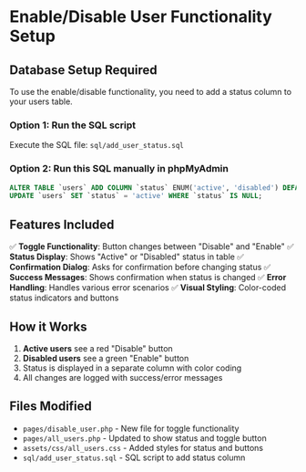 # Enable/Disable User Functionality Setup

## Database Setup Required

To use the enable/disable functionality, you need to add a status column to your users table.

### Option 1: Run the SQL script

Execute the SQL file: `sql/add_user_status.sql`

### Option 2: Run this SQL manually in phpMyAdmin

```sql
ALTER TABLE `users` ADD COLUMN `status` ENUM('active', 'disabled') DEFAULT 'active' AFTER `profile_pic`;
UPDATE `users` SET `status` = 'active' WHERE `status` IS NULL;
```

## Features Included

✅ **Toggle Functionality**: Button changes between "Disable" and "Enable"
✅ **Status Display**: Shows "Active" or "Disabled" status in table
✅ **Confirmation Dialog**: Asks for confirmation before changing status
✅ **Success Messages**: Shows confirmation when status is changed
✅ **Error Handling**: Handles various error scenarios
✅ **Visual Styling**: Color-coded status indicators and buttons

## How it Works

1. **Active users** see a red "Disable" button
2. **Disabled users** see a green "Enable" button
3. Status is displayed in a separate column with color coding
4. All changes are logged with success/error messages

## Files Modified

- `pages/disable_user.php` - New file for toggle functionality
- `pages/all_users.php` - Updated to show status and toggle button
- `assets/css/all_users.css` - Added styles for status and buttons
- `sql/add_user_status.sql` - SQL script to add status column
